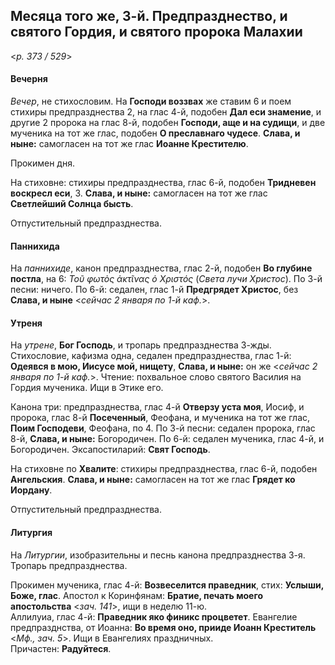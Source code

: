 
## Месяца того же, 3-й. Предпразднество, и святого Гордия, и святого пророка Малахии  

<*p. 373 / 529*>

#### Вечерня

*Вечер*, не стихословим. На **Господи воззвах** же ставим 6 и поем стихиры предпразднества 2, 
на глас 4-й, подобен **Дал еси знамение**, и другие 2 пророка на глас 8-й, подобен 
**Господи, аще и на судищи**, и две мученика на тот же глас, подобен **О преславнаго чудесе**. 
**Слава, и ныне:** самогласен на тот же глас **Иоанне Крестителю**. 

Прокимен дня. 

На стиховне: стихиры предпразднества, глас 6-й, подобен **Тридневен воскресл еси**, 3. 
**Слава, и ныне:** самогласен на тот же глас **Светлейший Солнца бысть**. 

Отпустительный предпразднества.  

#### Паннихида

На *паннихиде*, канон предпразднества, глас 2-й, подобен **Во глубине постла**, на 6: 
*Τοῦ φωτὸς ἀκτῖνας ὁ Χριστός* (*Света лучи Христос*). 
По 3-й песни: ничего. 
По 6-й: седален, глас 1-й **Предгрядет Христос**, без **Слава, и ныне** <*сейчас 2 января по 1-й каф.*>.  

#### Утреня

На *утрене*, **Бог Господь**, и тропарь предпразднества 3-жды.  
Стихословие, кафизма одна, седален предпразднества, глас 1-й: **Одеявся в мою, Иисусе мой, нищету**, 
**Слава, и ныне:** он же <*сейчас 2 января по 1-й каф.*>. 
Чтение: похвальное слово святого Василия на Гордия мученика. Ищи в Этике его.  

Канона три: предпразднества, глас 4-й **Отверзу уста моя**, Иосиф, и пророка, глас 8-й **Посеченный**, 
Феофана, и мученика на тот же глас, **Поим Господеви**, Феофана, по 4. 
По 3-й песни: седален пророка, глас 8-й, **Слава, и ныне:** Богородичен. 
По 6-й: седален мученика, глас 4-й, и Богородичен. 
Эксапостиларий: **Свят Господь**. 
 
На стиховне по **Хвалите**: стихиры предпразднества, глас 6-й, подобен **Ангельския**. 
**Слава, и ныне:** самогласен на тот же глас **Грядет ко Иордану**. 

Отпустительный предпразднества.  

#### Литургия

На *Литургии*, изобразительны и песнь канона предпразднества 3-я. Тропарь предпразднества. 

Прокимен мученика, глас 4-й: **Возвеселится праведник**, стих: **Услыши, Боже, глас**. 
Апостол к Коринфянам: **Братие, печать моего апостольства** <*зач. 141*>, ищи в неделю 11-ю.   
Аллилуиа, глас 4-й: **Праведник яко финикс процветет**. 
Евангелие предпразднства, от Иоанна: **Во время оно, прииде Иоанн Креститель** <*Мф., зач. 5*>. 
Ищи в Евангелиях праздничных.  
Причастен: **Радуйтеся**. 
 